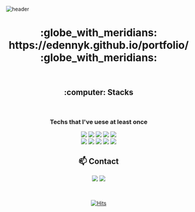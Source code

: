 ![header](https://capsule-render.vercel.app/api?type=waving&reversal=true&color=timeGradient&height=180&section=header&text=EDEN%20KIM&desc=Junior%20Front-end%20Developer&descSize=20&fontSize=45&fontAlignY=30&descAlignY=50&animation=twinkling)
<div align=center>
  <h1> :globe_with_meridians: https://edennyk.github.io/portfolio/ :globe_with_meridians:</h1></br>
 <h2> :computer: Stacks </h2></br>
<h3> Techs that I've uese at least once</h3>

<img src="https://img.shields.io/badge/React-61DAFB?style=flat-square&logo=React&logoColor=white"/> <img src="https://img.shields.io/badge/JavaScript-F7DF1E?style=flat-square&logo=JavaScript&logoColor=white"/> <img src="https://img.shields.io/badge/Node.js-339933?style=flat-square&logo=Node.js&logoColor=white"/>
<img src="https://img.shields.io/badge/HTML5-E34F26?style=flat-square&logo=HTML5&logoColor=white"/> <img src="https://img.shields.io/badge/CSS3-1572B6?style=flat-square&logo=CSS3&logoColor=white"/><br />
<img src="https://img.shields.io/badge/Java-007396?style=flat-square&logo=Java&logoColor=white"/> <img src="https://img.shields.io/badge/C%23-239120?style=flat-square&logo=C%20Sharp&logoColor=white"/>
<img src="https://img.shields.io/badge/MongoDB-47A248?style=flat-square&logo=MongoDB&logoColor=white"/> <img src="https://img.shields.io/badge/MySQL-4479A1?style=flat-square&logo=MySQL&logoColor=white"/>
<img src="https://img.shields.io/badge/Spring Boot-6DB33F?style=flat-square&logo=Spring&logoColor=white"/>

## :mailbox: Contact
<a href="https://www.linkedin.com/in/edennyk" target="_blank"><img src="https://img.shields.io/badge/EdenKim-0A66C2?style=plastic&logo=LinkedIn&logoColor=white"/></a>
<a href="mailto:edennyk@gmail.com" target="_blank"><img src="https://img.shields.io/badge/edennyk@gmail.com-EA4335?style=plastic&logo=Gmail&logoColor=white"/></a>
<br />

<br /><br />
[![Hits](https://hits.seeyoufarm.com/api/count/incr/badge.svg?url=https%3A%2F%2Fgithub.com%2FEdennyk&count_bg=%239DDFD3&title_bg=%23394867&icon=github.svg&icon_color=%23FFF3E2&title=hits&edge_flat=false)](https://hits.seeyoufarm.com)

</div>
